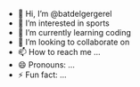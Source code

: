 - 👋 Hi, I’m @batdelgergerel
- 👀 I’m interested in sports
- 🌱 I’m currently learning coding
- 💞️ I’m looking to collaborate on 
- 📫 How to reach me ...
- 😄 Pronouns: ...
- ⚡ Fun fact: ...

<!---
batdelgergerel/batdelgergerel is a ✨ special ✨ repository because its `README.md` (this file) appears on your GitHub profile.
You can click the Preview link to take a look at your changes.
--->
